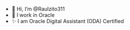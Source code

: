 - 👋 Hi, I’m @Raulzito311
- 🌱 I work in Oracle
- ✨ I am Oracle Digital Assistant (ODA) Certified
<!--
- 👀 I’m interested in Fullstack Development
- ✨ I have Java as top skill
- 📫 How to reach me: raulmffernandes@gmail.com 
- 💞️ I’m looking to collaborate on ...
-->

<!---
Raulzito311/Raulzito311 is a ✨ special ✨ repository because its `README.md` (this file) appears on your GitHub profile.
You can click the Preview link to take a look at your changes.
--->
